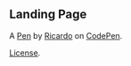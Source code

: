 Landing Page
------------


A [Pen](https://codepen.io/sati_space/pen/yLyJBRb) by [Ricardo](https://codepen.io/sati_space) on [CodePen](https://codepen.io).

[License](https://codepen.io/sati_space/pen/yLyJBRb/license).